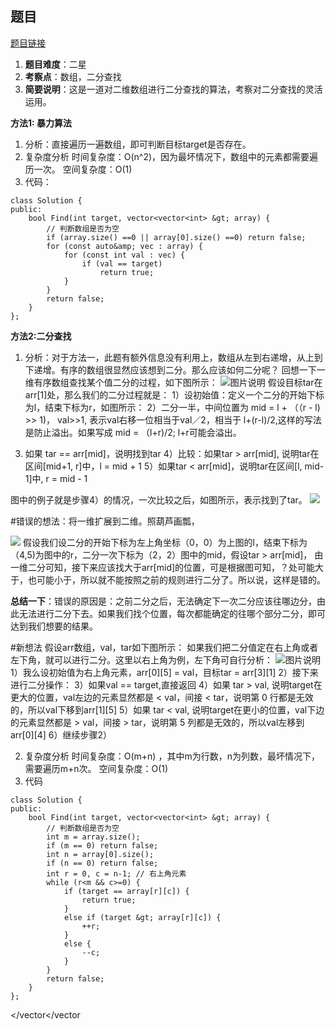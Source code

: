 ## 题目
[题目链接](https://www.nowcoder.com/practice/abc3fe2ce8e146608e868a70efebf62e?tpId=196&tqId=23256&sourceUrl=/exam/oj&channenl=wgithub&fromPut=wgithub)

1. **题目难度**：二星
2. **考察点**：数组，二分查找
3. **简要说明**：这是一道对二维数组进行二分查找的算法，考察对二分查找的灵活运用。

**方法1: 暴力算法**
1. 分析：直接遍历一遍数组，即可判断目标target是否存在。
2. 复杂度分析
时间复杂度：O(n^2)，因为最坏情况下，数组中的元素都需要遍历一次。
空间复杂度：O(1)
3. 代码：
```
class Solution {
public:
    bool Find(int target, vector<vector<int> &gt; array) {
        // 判断数组是否为空
        if (array.size() ==0 || array[0].size() ==0) return false;
        for (const auto&amp; vec : array) {
            for (const int val : vec) {
                if (val == target) 
                    return true;
            }
        }
        return false;
    }
};
```


**方法2:二分查找**
1. 分析：对于方法一，此题有额外信息没有利用上，数组从左到右递增，从上到下递增。有序的数组很显然应该想到二分。那么应该如何二分呢？
回想一下一维有序数组查找某个值二分的过程，如下图所示：
![图片说明](https://uploadfiles.nowcoder.com/images/20200324/2071677_1585037212780_9BF69A168D3C0C671EA488B8442C0F3B "图片标题") 
假设目标tar在arr[1]处，那么我们的二分过程就是：
1）设初始值：定义一个二分的开始下标为l，结束下标为r，如图所示：
2）二分一半，中间位置为 mid = l + （（r - l) &gt;&gt; 1)， val&gt;&gt;1, 表示val右移一位相当于val／2，相当于 l+(r-l)/2,这样的写法是防止溢出。如果写成 mid = （l+r)/2; l+r可能会溢出。
3) 如果 tar == arr[mid]，说明找到tar
4）比较：如果tar &gt; arr[mid], 说明tar在区间[mid+1, r]中，l = mid + 1
5）如果tar &lt; arr[mid]，说明tar在区间[l, mid-1]中, r = mid - 1

图中的例子就是步骤4）的情况，一次比较之后，如图所示，表示找到了tar。
![ ](https://uploadfiles.nowcoder.com/images/20200324/2071677_1585038045409_F5314ED2154068AAB9CCF2F52EC56CAC "图片标题") 

#错误的想法：将一维扩展到二维。照葫芦画瓢，

![ ](https://uploadfiles.nowcoder.com/images/20200324/2071677_1585038747806_4488F9CD3E01F462C19C075D5EF6EA16 "图片标题") 
假设我们设二分的开始下标为左上角坐标（0，0）为上图的l，结束下标为（4,5)为图中的r，二分一次下标为（2，2）图中的mid，假设tar &gt; arr[mid]，
由一维二分可知，接下来应该找大于arr[mid]的位置，可是根据图可知，？处可能大于，也可能小于，所以就不能按照之前的规则进行二分了。所以说，这样是错的。

**总结一下**：错误的原因是：之前二分之后，无法确定下一次二分应该往哪边分，由此无法进行二分下去。如果我们找个位置，每次都能确定的往哪个部分二分，即可达到我们想要的结果。

#新想法
假设arr数组，val，tar如下图所示：
如果我们把二分值定在右上角或者左下角，就可以进行二分。这里以右上角为例，左下角可自行分析：
![图片说明](https://uploadfiles.nowcoder.com/images/20200324/2071677_1585021381982_89033DB5EFA905C7F9FCCA6E59C9BB2C "图片标题") 
1）我么设初始值为右上角元素，arr[0][5] = val，目标tar = arr[3][1]
2）接下来进行二分操作：
3）如果val == target,直接返回
4）如果 tar &gt; val, 说明target在更大的位置，val左边的元素显然都是 &lt; val，间接 &lt; tar，说明第 0 行都是无效的，所以val下移到arr[1][5]
5）如果 tar &lt; val, 说明target在更小的位置，val下边的元素显然都是 &gt; val，间接 &gt; tar，说明第 5 列都是无效的，所以val左移到arr[0][4]
6）继续步骤2）

2. 复杂度分析
时间复杂度：O(m+n) ，其中m为行数，n为列数，最坏情况下，需要遍历m+n次。
空间复杂度：O(1)
2. 代码
```
class Solution {
public:
    bool Find(int target, vector<vector<int> &gt; array) {
        // 判断数组是否为空
        int m = array.size();
        if (m == 0) return false;
        int n = array[0].size();
        if (n == 0) return false;
        int r = 0, c = n-1; // 右上角元素
        while (r<m && c>=0) {
            if (target == array[r][c]) {
                return true;
            }
            else if (target &gt; array[r][c]) {
                ++r;
            }
            else {
                --c;
            }
        }
        return false;
    }
};
```
</m></vector<int></vector<int>